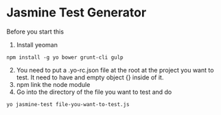 # Jasmine Test Generator

Before you start this 

1) Install yeoman 

`npm install -g yo bower grunt-cli gulp`


2) You need to put a .yo-rc.json file at the root at the project you want to test. It need to have and empty object {} inside of it.
3) npm link the node module
4) Go into the directory of the file you want to test and do

`yo jasmine-test file-you-want-to-test.js`
